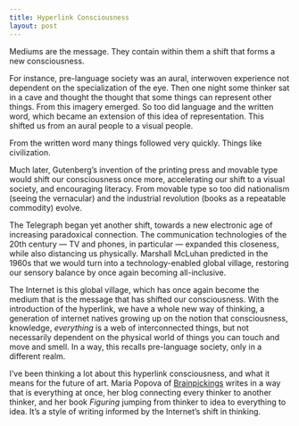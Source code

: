 ```yaml
---
title: Hyperlink Consciousness
layout: post
---
```


Mediums are the message. They contain within them a shift that forms a new consciousness.

For instance, pre-language society was an aural, interwoven experience not dependent on the specialization of the eye. Then one night some thinker sat in a cave and thought the thought that some things can represent other things. From this imagery emerged. So too did language and the written word, which became an extension of this idea of representation. This shifted us from an aural people to a visual people. 

From the written word many things followed very quickly. Things like civilization.

Much later, Gutenberg’s invention of the printing press and movable type would shift our consciousness once more, accelerating our shift to a visual society, and encouraging literacy. From movable type so too did nationalism (seeing the vernacular) and the industrial revolution (books as a repeatable commodity) evolve.

The Telegraph began yet another shift, towards a new electronic age of increasing paradoxical connection. The communication technologies of the 20th century — TV and phones, in particular — expanded this closeness, while also distancing us physically. Marshall McLuhan predicted in the 1960s that we would turn into a technology-enabled global village, restoring our sensory balance by once again becoming all-inclusive. 

The Internet is this global village, which has once again become the medium that is the message that has shifted our consciousness. With the introduction of the hyperlink, we have a whole new way of thinking, a generation of internet natives growing up on the notion that consciousness, knowledge, *everything* is a web of interconnected things, but not necessarily dependent on the physical world of things you can touch and move and smell. In a way, this recalls pre-language society, only in a different realm. 

I’ve been thinking a lot about this hyperlink consciousness, and what it means for the future of art. Maria Popova of [Brainpickings](https://www.brainpickings.org/) writes in a way that is everything at once, her blog connecting every thinker to another thinker, and her book *Figuring* jumping from thinker to idea to everything to idea. It’s a style of writing informed by the Internet’s shift in thinking.